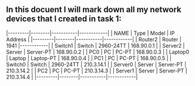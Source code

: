 In this docuent I will mark down all my network devices that I created in task 1:
----------------------------------------------------------------------------------
|---------|--------|-----------|------------|
|  NAME   |  Type  |   Model   | IP Address |
|---------|--------|-----------|------------|
| Router2 | Router |    1941   |------------|
| Switch1 | Switch | 2960-24TT | 168.90.0.1 |
| Server2 | Server | Server-PT | 168.90.0.2 |
|   PC0   |   PC   |   PC-PT   | 168.90.0.3 |
| Laptop0 | Laptop | Laptop-PT | 168.90.0.4 |
|   PC1   |   PC   |   PC-PT   | 168.90.0.5 |
| Switch0 | Switch | 2960-24TT | 210.3.14.1 |
| Server0 | Server | Server-PT | 210.3.14.2 |
|   PC2   |   PC   |   PC-PT   | 210.3.14.3 |
| Server1 | Server | Server-PT | 210.3.14.4 |
|---------|--------|-----------|------------|